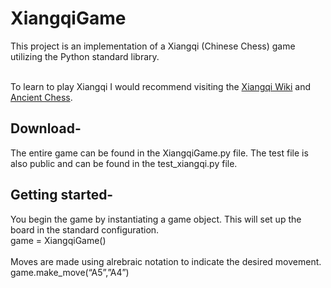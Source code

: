 # XiangqiGame
This project is an implementation of a Xiangqi (Chinese Chess) game utilizing the Python standard library. <br/><br/>

To learn to play Xiangqi I would recommend visiting the [Xiangqi Wiki](https://en.wikipedia.org/wiki/Xiangqi) and [Ancient Chess](http://ancientchess.com/page/play-xiangqi.htm).




## Download-  
The entire game can be found in the XiangqiGame.py file. The test file is also public and can be found in the test_xiangqi.py file.

## Getting started-
You begin the game by instantiating a game object. This will set up the board in the standard configuration. <br/>
game = XiangqiGame()<br/><br/>
Moves are made using alrebraic notation to indicate the desired movement.
game.make_move(“A5”,”A4”)<br/>
